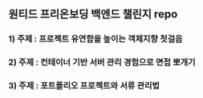 ## 원티드 프리온보딩 백엔드 챌린지 repo

### 1) 주제 : 프로젝트 유연함을 높이는 객체지향 첫걸음
### 2) 주제 : 컨테이너 기반 서버 관리 경험으로 면접 뽀개기
### 3) 주제 : 포트폴리오 프로젝트와 서류 관리법
